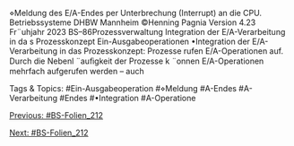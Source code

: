 ⋄Meldung des E/A-Endes per Unterbrechung (Interrupt) an die CPU.
Betriebssysteme DHBW Mannheim ©Henning Pagnia Version 4.23 Fr¨uhjahr 2023 BS–86Prozessverwaltung Integration der E/A-Verarbeitung in da s Prozesskonzept Ein-Ausgabeoperationen
•Integration der E/A-Verarbeitung in das Prozesskonzept:
Prozesse rufen E/A-Operationen auf.
Durch die Nebenl ¨auﬁgkeit der Prozesse k ¨onnen E/A-Operationen mehrfach aufgerufen werden – auch

   Tags & Topics:
   #Ein-Ausgabeoperation
   #⋄Meldung
   #A-Endes
   #A-Verarbeitung
   #Endes
   #•Integration
   #A-Operatione

[Previous: #BS-Folien_212](BS-Folien_212.md)

[Next: #BS-Folien_212](BS-Folien_212.md)